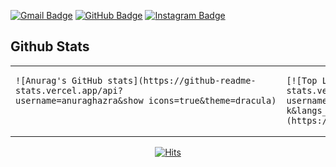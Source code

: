 [![Gmail Badge](https://img.shields.io/badge/Gmail-d14836?style=flat-square&logo=Gmail&logoColor=white&link=mailto:eodud4976@gmail.com)](mailto:eodud4976@gmail.com)
[![GitHub Badge](http://img.shields.io/badge/Github-black?style=flat-square&logo=github&link=https://github.com/daeyoung-k)](https://github.com/daeyoung-k)
[![Instagram Badge](http://img.shields.io/badge/Instagram-black?style=flat-square&logo=instagram&link=https://www.instagram.com/kkkwon_dae/)](https://www.instagram.com/kkkwon_dae/)

## Github Stats  
<table>
  <td valign="top" width="50%">
    
    ![Anurag's GitHub stats](https://github-readme-stats.vercel.app/api?username=anuraghazra&show_icons=true&theme=dracula)
    
  </td>
  <td valign="top" width="50%">
    
    [![Top Langs](https://github-readme-stats.vercel.app/api/top-langs/?username=daeyoung-k&langs_count=10&layout=compact&theme=dark)](https://github.com/daeyoung-k)
    
  </td>
</table>

<div align=center>
  
[![Hits](https://hits.seeyoufarm.com/api/count/incr/badge.svg?url=https://github.com/daeyoung-k/gjbae1212/hit-counter)](https://github.com/daeyoung-k)

</div>

